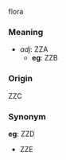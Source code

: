 flora
### Meaning
+ _adj_: ZZA
    + __eg__: ZZB

### Origin

ZZC

### Synonym

__eg__: ZZD

+ ZZE


